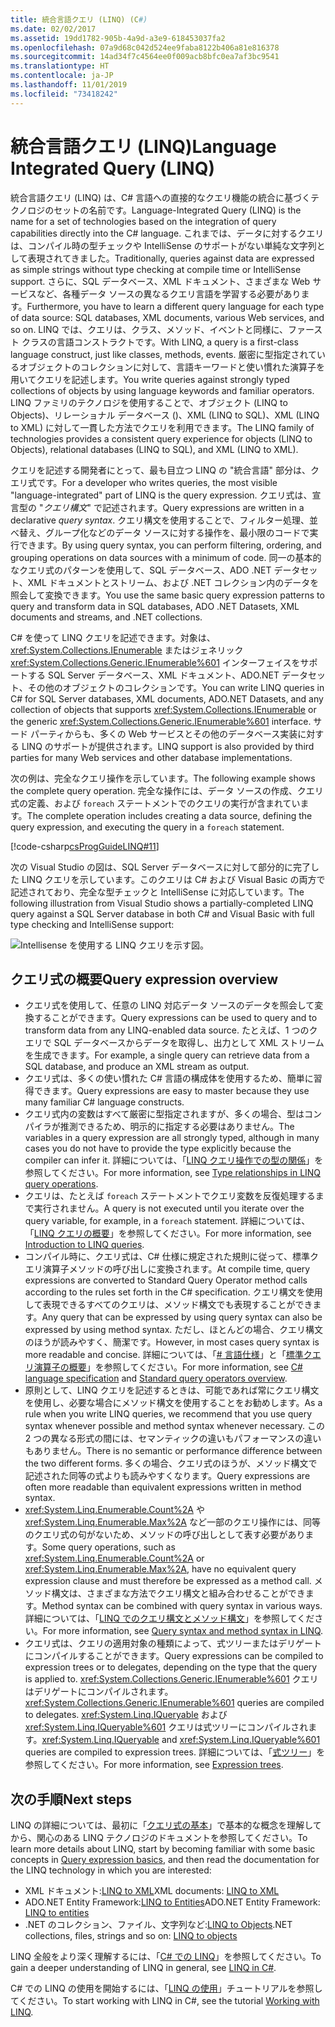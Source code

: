 ```yaml
---
title: 統合言語クエリ (LINQ) (C#)
ms.date: 02/02/2017
ms.assetid: 19dd1782-905b-4a9d-a3e9-618453037fa2
ms.openlocfilehash: 07a9d68c042d524ee9faba8122b406a81e816378
ms.sourcegitcommit: 14ad34f7c4564ee0f009acb8bfc0ea7af3bc9541
ms.translationtype: HT
ms.contentlocale: ja-JP
ms.lasthandoff: 11/01/2019
ms.locfileid: "73418242"
---
```

# <a name="language-integrated-query-linq"></a><span data-ttu-id="46275-102">統合言語クエリ (LINQ)</span><span class="sxs-lookup"><span data-stu-id="46275-102">Language Integrated Query (LINQ)</span></span>

<span data-ttu-id="46275-103">統合言語クエリ (LINQ) は、C# 言語への直接的なクエリ機能の統合に基づくテクノロジのセットの名前です。</span><span class="sxs-lookup"><span data-stu-id="46275-103">Language-Integrated Query (LINQ) is the name for a set of technologies based on the integration of query capabilities directly into the C# language.</span></span> <span data-ttu-id="46275-104">これまでは、データに対するクエリは、コンパイル時の型チェックや IntelliSense のサポートがない単純な文字列として表現されてきました。</span><span class="sxs-lookup"><span data-stu-id="46275-104">Traditionally, queries against data are expressed as simple strings without type checking at compile time or IntelliSense support.</span></span> <span data-ttu-id="46275-105">さらに、SQL データベース、XML ドキュメント、さまざまな Web サービスなど、各種データ ソースの異なるクエリ言語を学習する必要があります。</span><span class="sxs-lookup"><span data-stu-id="46275-105">Furthermore, you have to learn a different query language for each type of data source: SQL databases, XML documents, various Web services, and so on.</span></span> <span data-ttu-id="46275-106">LINQ では、クエリは、クラス、メソッド、イベントと同様に、ファースト クラスの言語コンストラクトです。</span><span class="sxs-lookup"><span data-stu-id="46275-106">With LINQ, a query is a first-class language construct, just like classes, methods, events.</span></span> <span data-ttu-id="46275-107">厳密に型指定されているオブジェクトのコレクションに対して、言語キーワードと使い慣れた演算子を用いてクエリを記述します。</span><span class="sxs-lookup"><span data-stu-id="46275-107">You write queries against strongly typed collections of objects by using language keywords and familiar operators.</span></span> <span data-ttu-id="46275-108">LINQ ファミリのテクノロジを使用することで、オブジェクト (LINQ to Objects)、リレーショナル データベース ()、XML (LINQ to SQL)、XML (LINQ to XML) に対して一貫した方法でクエリを利用できます。</span><span class="sxs-lookup"><span data-stu-id="46275-108">The LINQ family of technologies provides a consistent query experience for objects (LINQ to Objects), relational databases (LINQ to SQL), and XML (LINQ to XML).</span></span>

<span data-ttu-id="46275-109">クエリを記述する開発者にとって、最も目立つ LINQ の "統合言語" 部分は、クエリ式です。</span><span class="sxs-lookup"><span data-stu-id="46275-109">For a developer who writes queries, the most visible "language-integrated" part of LINQ is the query expression.</span></span> <span data-ttu-id="46275-110">クエリ式は、宣言型の "*クエリ構文*" で記述されます。</span><span class="sxs-lookup"><span data-stu-id="46275-110">Query expressions are written in a declarative *query syntax*.</span></span> <span data-ttu-id="46275-111">クエリ構文を使用することで、フィルター処理、並べ替え、グループ化などのデータ ソースに対する操作を、最小限のコードで実行できます。</span><span class="sxs-lookup"><span data-stu-id="46275-111">By using query syntax, you can perform filtering, ordering, and grouping operations on data sources with a minimum of code.</span></span> <span data-ttu-id="46275-112">同一の基本的なクエリ式のパターンを使用して、SQL データベース、ADO .NET データセット、XML ドキュメントとストリーム、および .NET コレクション内のデータを照会して変換できます。</span><span class="sxs-lookup"><span data-stu-id="46275-112">You use the same basic query expression patterns to query and transform data in SQL databases, ADO .NET Datasets, XML documents and streams, and .NET collections.</span></span>

<span data-ttu-id="46275-113">C# を使って LINQ クエリを記述できます。対象は、<xref:System.Collections.IEnumerable> またはジェネリック <xref:System.Collections.Generic.IEnumerable%601> インターフェイスをサポートする SQL Server データベース、XML ドキュメント、ADO.NET データセット、その他のオブジェクトのコレクションです。</span><span class="sxs-lookup"><span data-stu-id="46275-113">You can write LINQ queries in C# for SQL Server databases, XML documents, ADO.NET Datasets, and any collection of objects that supports <xref:System.Collections.IEnumerable> or the generic <xref:System.Collections.Generic.IEnumerable%601> interface.</span></span> <span data-ttu-id="46275-114">サード パーティからも、多くの Web サービスとその他のデータベース実装に対する LINQ のサポートが提供されます。</span><span class="sxs-lookup"><span data-stu-id="46275-114">LINQ support is also provided by third parties for many Web services and other database implementations.</span></span>

<span data-ttu-id="46275-115">次の例は、完全なクエリ操作を示しています。</span><span class="sxs-lookup"><span data-stu-id="46275-115">The following example shows the complete query operation.</span></span> <span data-ttu-id="46275-116">完全な操作には、データ ソースの作成、クエリ式の定義、および `foreach` ステートメントでのクエリの実行が含まれています。</span><span class="sxs-lookup"><span data-stu-id="46275-116">The complete operation includes creating a data source, defining the query expression, and executing the query in a `foreach` statement.</span></span>

[!code-csharp[csProgGuideLINQ#11](~/samples/snippets/csharp/concepts/linq/index_1.cs)]

<span data-ttu-id="46275-117">次の Visual Studio の図は、SQL Server データベースに対して部分的に完了した LINQ クエリを示しています。このクエリは C# および Visual Basic の両方で記述されており、完全な型チェックと IntelliSense に対応しています。</span><span class="sxs-lookup"><span data-stu-id="46275-117">The following illustration from Visual Studio shows a partially-completed LINQ query against a SQL Server database in both C# and Visual Basic with full type checking and IntelliSense support:</span></span>

![Intellisense を使用する LINQ クエリを示す図。](./media/introduction-to-linq/linq-query-intellisense.png)

## <a name="query-expression-overview"></a><span data-ttu-id="46275-119">クエリ式の概要</span><span class="sxs-lookup"><span data-stu-id="46275-119">Query expression overview</span></span>

- <span data-ttu-id="46275-120">クエリ式を使用して、任意の LINQ 対応データ ソースのデータを照会して変換することができます。</span><span class="sxs-lookup"><span data-stu-id="46275-120">Query expressions can be used to query and to transform data from any LINQ-enabled data source.</span></span> <span data-ttu-id="46275-121">たとえば、1 つのクエリで SQL データベースからデータを取得し、出力として XML ストリームを生成できます。</span><span class="sxs-lookup"><span data-stu-id="46275-121">For example, a single query can retrieve data from a SQL database, and produce an XML stream as output.</span></span>
- <span data-ttu-id="46275-122">クエリ式は、多くの使い慣れた C# 言語の構成体を使用するため、簡単に習得できます。</span><span class="sxs-lookup"><span data-stu-id="46275-122">Query expressions are easy to master because they use many familiar C# language constructs.</span></span>
- <span data-ttu-id="46275-123">クエリ式内の変数はすべて厳密に型指定されますが、多くの場合、型はコンパイラが推測できるため、明示的に指定する必要はありません。</span><span class="sxs-lookup"><span data-stu-id="46275-123">The variables in a query expression are all strongly typed, although in many cases you do not have to provide the type explicitly because the compiler can infer it.</span></span> <span data-ttu-id="46275-124">詳細については、「[LINQ クエリ操作での型の関係](type-relationships-in-linq-query-operations.md)」を参照してください。</span><span class="sxs-lookup"><span data-stu-id="46275-124">For more information, see [Type relationships in LINQ query operations](type-relationships-in-linq-query-operations.md).</span></span>
- <span data-ttu-id="46275-125">クエリは、たとえば `foreach` ステートメントでクエリ変数を反復処理するまで実行されません。</span><span class="sxs-lookup"><span data-stu-id="46275-125">A query is not executed until you iterate over the query variable, for example, in a `foreach` statement.</span></span> <span data-ttu-id="46275-126">詳細については、「[LINQ クエリの概要](introduction-to-linq-queries.md)」を参照してください。</span><span class="sxs-lookup"><span data-stu-id="46275-126">For more information, see [Introduction to LINQ queries](introduction-to-linq-queries.md).</span></span>
- <span data-ttu-id="46275-127">コンパイル時に、クエリ式は、C# 仕様に規定された規則に従って、標準クエリ演算子メソッドの呼び出しに変換されます。</span><span class="sxs-lookup"><span data-stu-id="46275-127">At compile time, query expressions are converted to Standard Query Operator method calls according to the rules set forth in the C# specification.</span></span> <span data-ttu-id="46275-128">クエリ構文を使用して表現できるすべてのクエリは、メソッド構文でも表現することができます。</span><span class="sxs-lookup"><span data-stu-id="46275-128">Any query that can be expressed by using query syntax can also be expressed by using method syntax.</span></span> <span data-ttu-id="46275-129">ただし、ほとんどの場合、クエリ構文のほうが読みやすく、簡潔です。</span><span class="sxs-lookup"><span data-stu-id="46275-129">However, in most cases query syntax is more readable and concise.</span></span> <span data-ttu-id="46275-130">詳細については、「[# 言語仕様](~/_csharplang/spec/expressions.md#query-expressions)」と「[標準クエリ演算子の概要](standard-query-operators-overview.md)」を参照してください。</span><span class="sxs-lookup"><span data-stu-id="46275-130">For more information, see [C# language specification](~/_csharplang/spec/expressions.md#query-expressions) and [Standard query operators overview](standard-query-operators-overview.md).</span></span>
- <span data-ttu-id="46275-131">原則として、LINQ クエリを記述するときは、可能であれば常にクエリ構文を使用し、必要な場合にメソッド構文を使用することをお勧めします。</span><span class="sxs-lookup"><span data-stu-id="46275-131">As a rule when you write LINQ queries, we recommend that you use query syntax whenever possible and method syntax whenever necessary.</span></span> <span data-ttu-id="46275-132">この 2 つの異なる形式の間には、セマンティックの違いもパフォーマンスの違いもありません。</span><span class="sxs-lookup"><span data-stu-id="46275-132">There is no semantic or performance difference between the two different forms.</span></span> <span data-ttu-id="46275-133">多くの場合、クエリ式のほうが、メソッド構文で記述された同等の式よりも読みやすくなります。</span><span class="sxs-lookup"><span data-stu-id="46275-133">Query expressions are often more readable than equivalent expressions written in method syntax.</span></span>
- <span data-ttu-id="46275-134"><xref:System.Linq.Enumerable.Count%2A> や <xref:System.Linq.Enumerable.Max%2A> など一部のクエリ操作には、同等のクエリ式の句がないため、メソッドの呼び出しとして表す必要があります。</span><span class="sxs-lookup"><span data-stu-id="46275-134">Some query operations, such as <xref:System.Linq.Enumerable.Count%2A> or <xref:System.Linq.Enumerable.Max%2A>, have no equivalent query expression clause and must therefore be expressed as a method call.</span></span> <span data-ttu-id="46275-135">メソッド構文は、さまざまな方法でクエリ構文と組み合わせることができます。</span><span class="sxs-lookup"><span data-stu-id="46275-135">Method syntax can be combined with query syntax in various ways.</span></span> <span data-ttu-id="46275-136">詳細については、「[LINQ でのクエリ構文とメソッド構文](query-syntax-and-method-syntax-in-linq.md)」を参照してください。</span><span class="sxs-lookup"><span data-stu-id="46275-136">For more information, see [Query syntax and method syntax in LINQ](query-syntax-and-method-syntax-in-linq.md).</span></span>
- <span data-ttu-id="46275-137">クエリ式は、クエリの適用対象の種類によって、式ツリーまたはデリゲートにコンパイルすることができます。</span><span class="sxs-lookup"><span data-stu-id="46275-137">Query expressions can be compiled to expression trees or to delegates, depending on the type that the query is applied to.</span></span> <span data-ttu-id="46275-138"><xref:System.Collections.Generic.IEnumerable%601> クエリはデリゲートにコンパイルされます。</span><span class="sxs-lookup"><span data-stu-id="46275-138"><xref:System.Collections.Generic.IEnumerable%601> queries are compiled to delegates.</span></span> <span data-ttu-id="46275-139"><xref:System.Linq.IQueryable> および <xref:System.Linq.IQueryable%601> クエリは式ツリーにコンパイルされます。</span><span class="sxs-lookup"><span data-stu-id="46275-139"><xref:System.Linq.IQueryable> and <xref:System.Linq.IQueryable%601> queries are compiled to expression trees.</span></span> <span data-ttu-id="46275-140">詳細については、「[式ツリー](../../../expression-trees.md)」を参照してください。</span><span class="sxs-lookup"><span data-stu-id="46275-140">For more information, see [Expression trees](../../../expression-trees.md).</span></span>

## <a name="next-steps"></a><span data-ttu-id="46275-141">次の手順</span><span class="sxs-lookup"><span data-stu-id="46275-141">Next steps</span></span>

<span data-ttu-id="46275-142">LINQ の詳細については、最初に「[クエリ式の基本](../../../linq/query-expression-basics.md)」で基本的な概念を理解してから、関心のある LINQ テクノロジのドキュメントを参照してください。</span><span class="sxs-lookup"><span data-stu-id="46275-142">To learn more details about LINQ, start by becoming familiar with some basic concepts in [Query expression basics](../../../linq/query-expression-basics.md), and then read the documentation for the LINQ technology in which you are interested:</span></span>

- <span data-ttu-id="46275-143">XML ドキュメント:[LINQ to XML](linq-to-xml-overview.md)</span><span class="sxs-lookup"><span data-stu-id="46275-143">XML documents: [LINQ to XML](linq-to-xml-overview.md)</span></span>  
- <span data-ttu-id="46275-144">ADO.NET Entity Framework:[LINQ to Entities](../../../../framework/data/adonet/ef/language-reference/linq-to-entities.md)</span><span class="sxs-lookup"><span data-stu-id="46275-144">ADO.NET Entity Framework: [LINQ to entities](../../../../framework/data/adonet/ef/language-reference/linq-to-entities.md)</span></span>
- <span data-ttu-id="46275-145">.NET のコレクション、ファイル、文字列など:[LINQ to Objects](linq-to-objects.md)</span><span class="sxs-lookup"><span data-stu-id="46275-145">.NET collections, files, strings and so on: [LINQ to objects](linq-to-objects.md)</span></span>

<span data-ttu-id="46275-146">LINQ 全般をより深く理解するには、「[C# での LINQ](../../../linq/linq-in-csharp.md)」を参照してください。</span><span class="sxs-lookup"><span data-stu-id="46275-146">To gain a deeper understanding of LINQ in general, see [LINQ in C#](../../../linq/linq-in-csharp.md).</span></span>

<span data-ttu-id="46275-147">C# での LINQ の使用を開始するには、「[LINQ の使用](../../../tutorials/working-with-linq.md)」チュートリアルを参照してください。</span><span class="sxs-lookup"><span data-stu-id="46275-147">To start working with LINQ in C#, see the tutorial [Working with LINQ](../../../tutorials/working-with-linq.md).</span></span>
